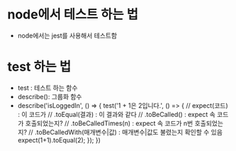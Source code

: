 # node에서 테스트 하는 법
- node에서는 jest를 사용해서 테스트함

# test 하는 법
- test : 테스트 하는 함수
- describe(): 그룹화 함수
- describe('isLoggedIn', () => {
    test('1 + 1은 2입니다.', () => {
        // expect(코드) : 이 코드가
        // .toEqual(결과) : 이 결과와 같다
        // .toBeCalled() : expect 속 코드가 호출되었는지?
        // .toBeCalledTimes(n) : expect 속 코드가 n번 호출되었는지? 
        // .toBeCalledWith(매개변수|값) : 매개변수|값도 불렸는지 확인할 수 있음
        expect(1+1).toEqual(2);
    });
  })